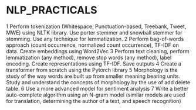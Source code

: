 # NLP_PRACTICALS
1
Perform tokenization (Whitespace, Punctuation-based, Treebank, Tweet, MWE) using NLTK library. Use porter stemmer and snowball stemmer for stemming. Use any technique for lemmatization.
2
Perform bag-of-words approach (count occurrence, normalized count occurrence), TF-IDF on data. Create embeddings using Word2Vec
3
Perform text cleaning, perform lemmatization (any method), remove stop words (any method), label encoding. Create representations using TF-IDF. Save outputs
4
Create a transformer from scratch using the Pytorch library
5
Morphology is the study of the way words are built up from smaller meaning bearing units. Study and understand the concepts of morphology by the use of add delete table.
6
Use a more advanced model for sentiment analysis
7
Write a better auto-complete algorithm using an N-gram model (similar models are used for translation, determining the author of a text, and speech recognition)
